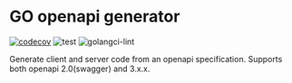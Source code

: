 # GO openapi generator

[![codecov](https://codecov.io/gh/khizunov/go-openapi-generator/graph/badge.svg?token=J6E0V08GA2)](https://codecov.io/gh/khizunov/go-openapi-generator)
![test](https://github.com/github/docs/actions/workflows/test.yml/badge.svg?branch=master)
![golangci-lint](https://github.com/github/docs/actions/workflows/lint.yml/badge.svg?branch=master)


Generate client and server code from an openapi specification.
Supports both openapi 2.0(swagger) and 3.x.x.
